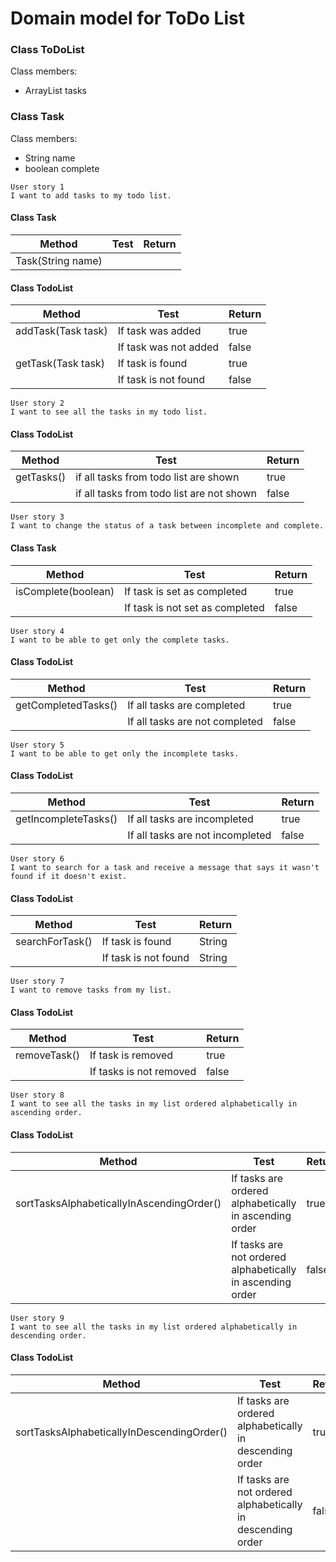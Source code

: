 # Domain model for ToDo List


### Class ToDoList
Class members:
- ArrayList<Task> tasks

### Class Task
Class members:
- String name
- boolean complete

```
User story 1
I want to add tasks to my todo list.
```
#### Class Task
| Method            | Test | Return |
|-------------------|------|--------|
| Task(String name) |      |        |

#### Class TodoList
| Method             | Test                  | Return |
|--------------------|-----------------------|--------|
| addTask(Task task) | If task was added     | true   |
|                    | If task was not added | false  |
| getTask(Task task) | If task is found      | true   |
|                    | If task is not found  | false  |

```
User story 2
I want to see all the tasks in my todo list.
```
#### Class TodoList
| Method      | Test                                      | Return |
|-------------|-------------------------------------------|--------|
| getTasks()  | if all tasks from todo list are shown     | true   |
|             | if all tasks from todo list are not shown | false  |

```
User story 3
I want to change the status of a task between incomplete and complete.
```
#### Class Task
| Method              | Test                            | Return |
|---------------------|---------------------------------|--------|
| isComplete(boolean) | If task is set as completed     | true   |
|                     | If task is not set as completed | false  |

```
User story 4
I want to be able to get only the complete tasks.
```
#### Class TodoList
| Method              | Test                           | Return |
|---------------------|--------------------------------|--------|
| getCompletedTasks() | If all tasks are completed     | true   |
|                     | If all tasks are not completed | false  |

```
User story 5
I want to be able to get only the incomplete tasks.
```
#### Class TodoList
| Method               | Test                             | Return |
|----------------------|----------------------------------|--------|
| getIncompleteTasks() | If all tasks are incompleted     | true   |
|                      | If all tasks are not incompleted | false  |

```
User story 6
I want to search for a task and receive a message that says it wasn't found if it doesn't exist.
```
#### Class TodoList
| Method          | Test                 | Return |
|-----------------|----------------------|--------|
| searchForTask() | If task is found     | String |
|                 | If task is not found | String |

```
User story 7
I want to remove tasks from my list.
```
#### Class TodoList
| Method       | Test                    | Return |
|--------------|-------------------------|--------|
| removeTask() | If task is removed      | true   |
|              | If tasks is not removed | false  |

```
User story 8
I want to see all the tasks in my list ordered alphabetically in ascending order.
```
#### Class TodoList
| Method                                    | Test                                                       | Return |
|-------------------------------------------|------------------------------------------------------------|--------|
| sortTasksAlphabeticallyInAscendingOrder() | If tasks are ordered alphabetically in ascending order     | true   |
|                                           | If tasks are not ordered alphabetically in ascending order | false  |
```
User story 9
I want to see all the tasks in my list ordered alphabetically in descending order.
```
#### Class TodoList
| Method                                     | Test                                                        | Return |
|--------------------------------------------|-------------------------------------------------------------|--------|
| sortTasksAlphabeticallyInDescendingOrder() | If tasks are ordered alphabetically in descending order     | true   |
|                                            | If tasks are not ordered alphabetically in descending order | false  |